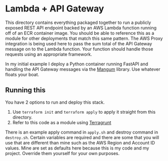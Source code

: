 # Lambda + API Gateway

This directory contains everything packaged together to run a publicly exposed REST API endpoint backed by an AWS Lambda function running off of an ECR container image. You should be able to reference this as a module for other deployments that match this same pattern. The AWS Proxy integration is being used here to pass the sum total of the API Gateway message on to the Lambda function. Your function should handle those requests using an appropriate framework.

In my initial example I deploy a Python container running FastAPI and handling the API Gateway messages via the [Mangum](https://mangum.io/) library. Use whatever floats your boat.

## Running this

You have 2 options to run and deploy this stack.

1. Use `terraform init` and `terraform apply` to apply it straight from this directory.
2. Refer to this code as a module using [Terragrunt](https://terragrunt.gruntwork.io/)

There is an example apply command in `apply.sh` and destroy command in `destroy.sh`. Certain variables are required and there are some that you will use that are different than mine such as the AWS Region and Account ID values. Mine are set as defaults here because this is my code and my project. Override them yourself for your own purposes.
